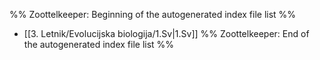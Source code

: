 %% Zoottelkeeper: Beginning of the autogenerated index file list  %%
-  [[3. Letnik/Evolucijska biologija/1.Sv|1.Sv]]
%% Zoottelkeeper: End of the autogenerated index file list  %%
